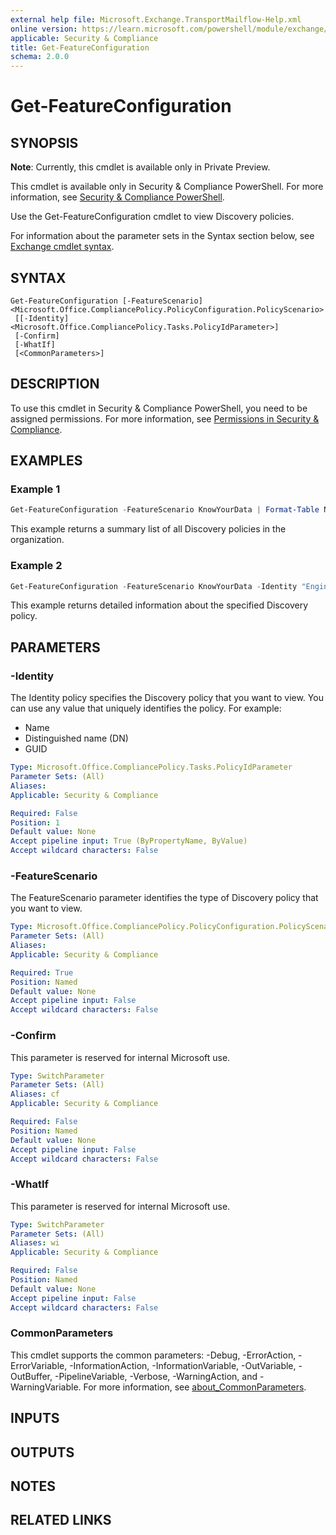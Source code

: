 ```yaml
---
external help file: Microsoft.Exchange.TransportMailflow-Help.xml
online version: https://learn.microsoft.com/powershell/module/exchange/get-featureconfiguration
applicable: Security & Compliance
title: Get-FeatureConfiguration
schema: 2.0.0
---
```


# Get-FeatureConfiguration

## SYNOPSIS
**Note**: Currently, this cmdlet is available only in Private Preview.

This cmdlet is available only in Security & Compliance PowerShell. For more information, see [Security & Compliance PowerShell](https://learn.microsoft.com/powershell/exchange/scc-powershell).

Use the Get-FeatureConfiguration cmdlet to view Discovery policies.

For information about the parameter sets in the Syntax section below, see [Exchange cmdlet syntax](https://learn.microsoft.com/powershell/exchange/exchange-cmdlet-syntax).

## SYNTAX

```
Get-FeatureConfiguration [-FeatureScenario] <Microsoft.Office.CompliancePolicy.PolicyConfiguration.PolicyScenario>
 [[-Identity] <Microsoft.Office.CompliancePolicy.Tasks.PolicyIdParameter>]
 [-Confirm]
 [-WhatIf]
 [<CommonParameters>]
```

## DESCRIPTION
To use this cmdlet in Security & Compliance PowerShell, you need to be assigned permissions. For more information, see [Permissions in Security & Compliance](https://go.microsoft.com/fwlink/p/?LinkId=511920).

## EXAMPLES

### Example 1
```powershell
Get-FeatureConfiguration -FeatureScenario KnowYourData | Format-Table Name,Mode
```

This example returns a summary list of all Discovery policies in the organization.

### Example 2
```powershell
Get-FeatureConfiguration -FeatureScenario KnowYourData -Identity "Engineering Group"
```

This example returns detailed information about the specified Discovery policy.

## PARAMETERS

### -Identity
The Identity policy specifies the Discovery policy that you want to view. You can use any value that uniquely identifies the policy. For example:

- Name
- Distinguished name (DN)
- GUID

```yaml
Type: Microsoft.Office.CompliancePolicy.Tasks.PolicyIdParameter
Parameter Sets: (All)
Aliases:
Applicable: Security & Compliance

Required: False
Position: 1
Default value: None
Accept pipeline input: True (ByPropertyName, ByValue)
Accept wildcard characters: False
```

### -FeatureScenario
The FeatureScenario parameter identifies the type of Discovery policy that you want to view.

```yaml
Type: Microsoft.Office.CompliancePolicy.PolicyConfiguration.PolicyScenario
Parameter Sets: (All)
Aliases:
Applicable: Security & Compliance

Required: True
Position: Named
Default value: None
Accept pipeline input: False
Accept wildcard characters: False
```

### -Confirm
This parameter is reserved for internal Microsoft use.

```yaml
Type: SwitchParameter
Parameter Sets: (All)
Aliases: cf
Applicable: Security & Compliance

Required: False
Position: Named
Default value: None
Accept pipeline input: False
Accept wildcard characters: False
```

### -WhatIf
This parameter is reserved for internal Microsoft use.

```yaml
Type: SwitchParameter
Parameter Sets: (All)
Aliases: wi
Applicable: Security & Compliance

Required: False
Position: Named
Default value: None
Accept pipeline input: False
Accept wildcard characters: False
```

### CommonParameters
This cmdlet supports the common parameters: -Debug, -ErrorAction, -ErrorVariable, -InformationAction, -InformationVariable, -OutVariable, -OutBuffer, -PipelineVariable, -Verbose, -WarningAction, and -WarningVariable. For more information, see [about_CommonParameters](https://go.microsoft.com/fwlink/p/?LinkID=113216).

## INPUTS

## OUTPUTS

## NOTES

## RELATED LINKS

